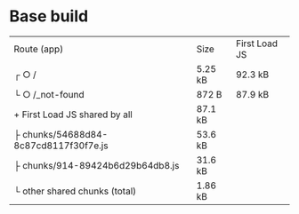 # Base build

| | | |
|:-- | :-- | :-- |
| Route (app)                |              Size   |  First Load JS |
|┌ ○ /                      |              5.25 kB   |     92.3 kB |
|└ ○ /_not-found             |             872 B      |    87.9 kB |
| + First Load JS shared by all      |      87.1 kB | |
|  ├ chunks/54688d84-8c87cd8117f30f7e.js | 53.6 kB | |
|  ├ chunks/914-89424b6d29b64db8.js    |   31.6 kB | |
|  └ other shared chunks (total)       |   1.86 kB | |
